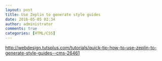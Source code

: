 ```yaml
---
layout: post
title: Use Zeplin to generate style guides
date: 2016-05-05 02:34
author: administrator
comments: true
categories: [HTML/CSS]
---
```

http://webdesign.tutsplus.com/tutorials/quick-tip-how-to-use-zeplin-to-generate-style-guides--cms-26461

